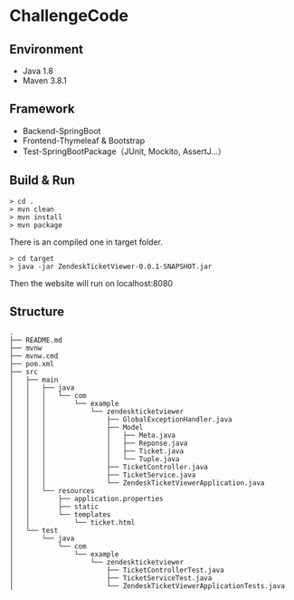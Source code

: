 # ChallengeCode


## Environment
+ Java 1.8
+ Maven 3.8.1
  
## Framework
+ Backend-SpringBoot
+ Frontend-Thymeleaf & Bootstrap
+ Test-SpringBootPackage（JUnit, Mockito, AssertJ...）

## Build & Run
```
> cd .
> mvn clean
> mvn install
> mvn package
```
There is an compiled one in target folder.
```
> cd target
> java -jar ZendeskTicketViewer-0.0.1-SNAPSHOT.jar
```
Then the website will run on localhost:8080
## Structure
```
.
├── README.md
├── mvnw
├── mvnw.cmd
├── pom.xml
├── src
│   ├── main
│   │   ├── java
│   │   │   └── com
│   │   │       └── example
│   │   │           └── zendeskticketviewer
│   │   │               ├── GlobalExceptionHandler.java
│   │   │               ├── Model
│   │   │               │   ├── Meta.java
│   │   │               │   ├── Reponse.java
│   │   │               │   ├── Ticket.java
│   │   │               │   └── Tuple.java
│   │   │               ├── TicketController.java
│   │   │               ├── TicketService.java
│   │   │               └── ZendeskTicketViewerApplication.java
│   │   └── resources
│   │       ├── application.properties
│   │       ├── static
│   │       └── templates
│   │           └── ticket.html
│   └── test
│       └── java
│           └── com
│               └── example
│                   └── zendeskticketviewer
│                       ├── TicketControllerTest.java
│                       ├── TicketServiceTest.java
│                       └── ZendeskTicketViewerApplicationTests.java
```